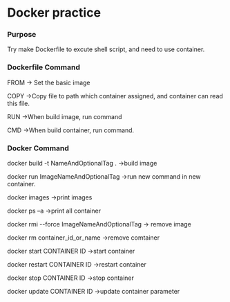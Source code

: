 # Docker practice
### Purpose
Try make Dockerfile to excute shell script, and need to use container. 

### Dockerfile Command
FROM -> Set the basic image 

COPY ->Copy file to path which container assigned, and container can read  this file. 

RUN ->When build image, run command 

CMD ->When build container, run command. 

### Docker Command

docker build -t NameAndOptionalTag .  ->build image 

docker run ImageNameAndOptionalTag ->run new command in new container. 

docker images ->print images 

docker ps –a ->print all container 

docker rmi --force ImageNameAndOptionalTag -> remove image 

docker rm container_id_or_name ->remove comtainer 

docker start CONTAINER ID ->start container 

docker restart CONTAINER ID ->restart container 

docker stop CONTAINER ID ->stop container 

docker update CONTAINER ID ->update container parameter 